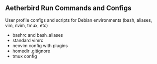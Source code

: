 ## Aetherbird Run Commands and Configs

User profile configs and scripts for Debian environments (bash, aliases, vim, nvim, tmux, etc)

- bashrc and bash_aliases
- standard vimrc
- neovim config with plugins
- homedir .gitignore
- tmux config
